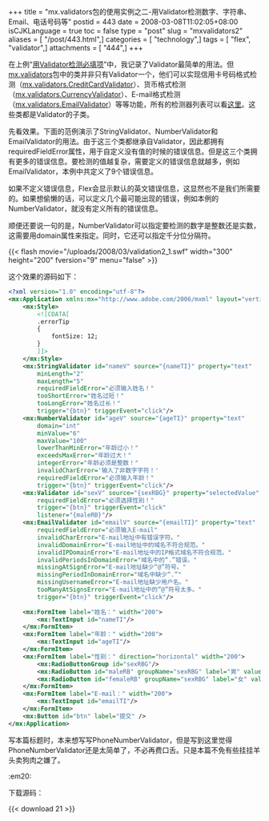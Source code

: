 +++
title = "mx.validators包的使用实例之二-用Validator检测数字、字符串、Email、电话号码等"
postid = 443
date = 2008-03-08T11:02:05+08:00
isCJKLanguage = true
toc = false
type = "post"
slug = "mxvalidators2"
aliases = [ "/post/443.html",]
categories = [ "technology",]
tags = [ "flex", "validator",]
attachments = [ "444",]
+++


在上例“[用Validator检测必填项](https://blog.zengrong.net/post/437.html)”中，我记录了Validator最简单的用法。但[mx.validators](http://livedocs.adobe.com/flex/3/langref/mx/validators/package-detail.html)包中的类并非只有Validator一个，他们可以实现信用卡号码格式检测（[mx.validators.CreditCardValidator](http://livedocs.adobe.com/flex/3/langref/mx/validators/CreditCardValidator.html)）、货币格式检测（[mx.validators.CurrencyValidator](http://livedocs.adobe.com/flex/3/langref/mx/validators/CurrencyValidator.html)）、E-mail格式检测（[mx.validators.EmailValidator](http://livedocs.adobe.com/flex/3/langref/mx/validators/EmailValidator.html)）等等功能，所有的检测器列表可以看[这里](http://livedocs.adobe.com/flex/3/langref/mx/validators/package-detail.html)。这些类都是Validator的子类。

先看效果。下面的范例演示了StringValidator、NumberValidator和EmailValidator的用法。由于这三个类都继承自Validator，因此都拥有requiredFieldError属性，用于自定义没有值的时候的错误信息。但是这三个类拥有更多的错误信息。要检测的值越复杂，需要定义的错误信息就越多，例如EmailValidator，本例中共定义了9个错误信息。

如果不定义错误信息，Flex会显示默认的英文错误信息，这显然也不是我们所需要的。如果想偷懒的话，可以定义几个最可能出现的错误，例如本例的NumberValidator，就没有定义所有的错误信息。

顺便还要说一句的是，NumberValidator可以指定要检测的数字是整数还是实数，这需要用domain属性来指定。同时，它还可以指定千分位分隔符。  

{{< flash movie="/uploads/2008/03/validation2_1.swf" width="300" height="200" fversion="9" menu="false" >}}
<!--more-->  
这个效果的源码如下：

``` XML
<?xml version="1.0" encoding="utf-8"?>
<mx:Application xmlns:mx="http://www.adobe.com/2006/mxml" layout="vertical" fontSize="12" width="300" height="200">
    <mx:Style>
        <![CDATA[
        .errorTip
        {
            fontSize: 12;
        }
        ]]>
    </mx:Style>
    <mx:StringValidator id="nameV" source="{nameTI}" property="text"
        minLength="2"
        maxLength="5" 
        requiredFieldError="必须输入姓名！"
        tooShortError="姓名过短！"
        tooLongError="姓名过长！"
        trigger="{btn}" triggerEvent="click"/>
    <mx:NumberValidator id="ageV" source="{ageTI}" property="text"
        domain="int"
        minValue="6"
        maxValue="100"
        lowerThanMinError="年龄过小！"
        exceedsMaxError="年龄过大！" 
        integerError="年龄必须是整数！"
        invalidCharError='输入了非数字字符！'
        requiredFieldError="必须输入年龄！"
        trigger="{btn}" triggerEvent="click"/>
    <mx:Validator id="sexV" source="{sexRBG}" property="selectedValue" 
        requiredFieldError="必须选择性别！"
        trigger="{btn}" triggerEvent="click"
        listener="{maleRB}"/>
    <mx:EmailValidator id="emailV" source="{emailTI}" property="text"
        requiredFieldError="必须输入E-mail"
        invalidCharError="E-mail地址中有错误字符。"
        invalidDomainError="E-mail地址中的域名不符合规范。"
        invalidIPDomainError="E-mail地址中的IP格式域名不符合规范。"
        invalidPeriodsInDomainError="域名中的“.”错误。"
        missingAtSignError="E-mail地址缺少“@”符号。"
        missingPeriodInDomainError="域名中缺少“.”"
        missingUsernameError="E-mail地址缺少用户名。"
        tooManyAtSignsError="E-mail地址中的“@”符号太多。"
        trigger="{btn}" triggerEvent="click"/>
        
    <mx:FormItem label="姓名：" width="200">
        <mx:TextInput id="nameTI"/>
    </mx:FormItem>
    <mx:FormItem label="年龄：" width="200">
        <mx:TextInput id="ageTI"/>
    </mx:FormItem>
    <mx:FormItem label="性别：" direction="horizontal" width="200">
        <mx:RadioButtonGroup id="sexRBG"/>
        <mx:RadioButton id="maleRB" groupName="sexRBG" label="男" value="1"/>
        <mx:RadioButton id="femaleRB" groupName="sexRBG" label="女" value="0"/>
    </mx:FormItem>
    <mx:FormItem label="E-mail：" width="200">
        <mx:TextInput id="emailTI"/>
    </mx:FormItem>
    <mx:Button id="btn" label="提交" />
</mx:Application>
```

写本篇标题时，本来想写写PhoneNumberValidator，但是写到这里觉得PhoneNumberValidator还是太简单了，不必再费口舌。只是本篇不免有些挂挂羊头卖狗肉之嫌了。

:em20:

下载源码：  

{{< download 21 >}}

